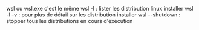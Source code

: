 wsl ou wsl.exe c'est le même
wsl -l : lister les distribution linux installer
wsl -l -v : pour plus de détail sur les distribution installer
wsl --shutdown : stopper tous les distributions en cours d'exécution
